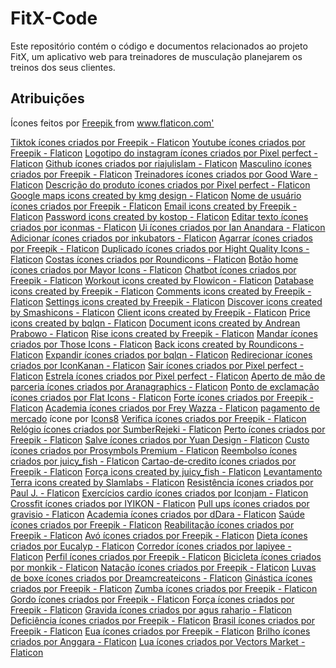 # FitX-Code
Este repositório contém o código e documentos relacionados ao projeto FitX, um aplicativo web para treinadores de musculação planejarem os treinos dos seus clientes.

## Atribuições

<div> Ícones feitos por <a href="https://www.freepik.com" title="Freepik"> Freepik </a> from <a href="https://www.flaticon.com/br/" title="Flaticon">www.flaticon.com'</a></div>

<a href="https://www.flaticon.com/br/icones-gratis/tiktok" title="tiktok ícones">Tiktok ícones criados por Freepik - Flaticon</a>
<a href="https://www.flaticon.com/br/icones-gratis/youtube" title="youtube ícones">Youtube ícones criados por Freepik - Flaticon</a>
<a href="https://www.flaticon.com/br/icones-gratis/logotipo-do-instagram" title="logotipo do instagram ícones">Logotipo do instagram ícones criados por Pixel perfect - Flaticon</a>
<a href="https://www.flaticon.com/br/icones-gratis/github" title="github ícones">Github ícones criados por riajulislam - Flaticon</a>
<a href="https://www.flaticon.com/br/icones-gratis/masculino" title="masculino ícones">Masculino ícones criados por Freepik - Flaticon</a>
<a href="https://www.flaticon.com/br/icones-gratis/treinadores" title="treinadores ícones">Treinadores ícones criados por Good Ware - Flaticon</a>
<a href="https://www.flaticon.com/br/icones-gratis/descricao-do-produto" title="descrição do produto ícones">Descrição do produto ícones criados por Pixel perfect - Flaticon</a>
<a href="https://www.flaticon.com/free-icons/google-maps" title="google maps icons">Google maps icons created by kmg design - Flaticon</a>
<a href="https://www.flaticon.com/br/icones-gratis/nome-de-usuario" title="nome de usuário ícones">Nome de usuário ícones criados por Freepik - Flaticon</a>
<a href="https://www.flaticon.com/free-icons/email" title="email icons">Email icons created by Freepik - Flaticon</a>
<a href="https://www.flaticon.com/free-icons/password" title="password icons">Password icons created by kostop - Flaticon</a>
<a href="https://www.flaticon.com/br/icones-gratis/editar-texto" title="editar texto ícones">Editar texto ícones criados por iconmas - Flaticon</a>
<a href="https://www.flaticon.com/br/icones-gratis/ui" title="ui ícones">Ui ícones criados por Ian Anandara - Flaticon</a>
<a href="https://www.flaticon.com/br/icones-gratis/adicionar" title="adicionar ícones">Adicionar ícones criados por inkubators - Flaticon</a>
<a href="https://www.flaticon.com/br/icones-gratis/agarrar" title="agarrar ícones">Agarrar ícones criados por Freepik - Flaticon</a>
<a href="https://www.flaticon.com/br/icones-gratis/duplicado" title="duplicado ícones">Duplicado ícones criados por Hight Quality Icons - Flaticon</a>
<a href="https://www.flaticon.com/br/icones-gratis/costas" title="costas ícones">Costas ícones criados por Roundicons - Flaticon</a>
<a href="https://www.flaticon.com/br/icones-gratis/botao-home" title="botão home ícones">Botão home ícones criados por Mayor Icons - Flaticon</a>
<a href="https://www.flaticon.com/br/icones-gratis/chatbot" title="chatbot ícones">Chatbot ícones criados por Freepik - Flaticon</a>
<a href="https://www.flaticon.com/free-icons/workout" title="workout icons">Workout icons created by Flowicon - Flaticon</a>
<a href="https://www.flaticon.com/free-icons/database" title="database icons">Database icons created by Freepik - Flaticon</a>
<a href="https://www.flaticon.com/free-icons/comments" title="comments icons">Comments icons created by Freepik - Flaticon</a>
<a href="https://www.flaticon.com/free-icons/settings" title="settings icons">Settings icons created by Freepik - Flaticon</a>
<a href="https://www.flaticon.com/free-icons/discover" title="discover icons">Discover icons created by Smashicons - Flaticon</a>
<a href="https://www.flaticon.com/free-icons/client" title="client icons">Client icons created by Freepik - Flaticon</a>
<a href="https://www.flaticon.com/free-icons/price" title="price icons">Price icons created by bqlqn - Flaticon</a>
<a href="https://www.flaticon.com/free-icons/document" title="document icons">Document icons created by Andrean Prabowo - Flaticon</a>
<a href="https://www.flaticon.com/free-icons/rise" title="rise icons">Rise icons created by Freepik - Flaticon</a>
<a href="https://www.flaticon.com/br/icones-gratis/mandar" title="mandar ícones">Mandar ícones criados por Those Icons - Flaticon</a>
<a href="https://www.flaticon.com/free-icons/back" title="back icons">Back icons created by Roundicons - Flaticon</a>
<a href="https://www.flaticon.com/br/icones-gratis/expandir" title="expandir ícones">Expandir ícones criados por bqlqn - Flaticon</a>
<a href="https://www.flaticon.com/br/icones-gratis/redirecionar" title="redirecionar ícones">Redirecionar ícones criados por IconKanan - Flaticon</a>
<a href="https://www.flaticon.com/br/icones-gratis/sair" title="sair ícones">Sair ícones criados por Pixel perfect - Flaticon</a>
<a href="https://www.flaticon.com/br/icones-gratis/estrela" title="estrela ícones">Estrela ícones criados por Pixel perfect - Flaticon</a>
<a href="https://www.flaticon.com/br/icones-gratis/aperto-de-mao-de-parceria" title="aperto de mão de parceria ícones">Aperto de mão de parceria ícones criados por Aranagraphics - Flaticon</a>
<a href="https://www.flaticon.com/br/icones-gratis/ponto-de-exclamacao" title="ponto de exclamação ícones">Ponto de exclamação ícones criados por Flat Icons - Flaticon</a>
<a href="https://www.flaticon.com/br/icones-gratis/forte" title="forte ícones">Forte ícones criados por Freepik - Flaticon</a>
<a href="https://www.flaticon.com/br/icones-gratis/academia" title="academia ícones">Academia ícones criados por Frey Wazza - Flaticon</a>
<a target="_blank" href="https://icons8.com/icon/nTLVtpxsNPaz/mercado-pago">pagamento de mercado</a> ícone por <a target="_blank" href="https://icons8.com">Icons8</a>
<a href="https://www.flaticon.com/br/icones-gratis/verifica" title="verifica ícones">Verifica ícones criados por Freepik - Flaticon</a>
<a href="https://www.flaticon.com/br/icones-gratis/relogio" title="relógio ícones">Relógio ícones criados por SumberRejeki - Flaticon</a>
<a href="https://www.flaticon.com/br/icones-gratis/perto" title="perto ícones">Perto ícones criados por Freepik - Flaticon</a>
<a href="https://www.flaticon.com/br/icones-gratis/salve" title="salve ícones">Salve ícones criados por Yuan Design - Flaticon</a>
<a href="https://www.flaticon.com/br/icones-gratis/custo" title="custo ícones">Custo ícones criados por Prosymbols Premium - Flaticon</a>
<a href="https://www.flaticon.com/br/icones-gratis/reembolso" title="reembolso ícones">Reembolso ícones criados por juicy_fish - Flaticon</a>
<a href="https://www.flaticon.com/br/icones-gratis/cartao-de-credito" title="cartao-de-credito ícones">Cartao-de-credito ícones criados por Freepik - Flaticon</a>
<a href="https://www.flaticon.com/free-icons/forca" title="forca icons">Força icons created by juicy_fish - Flaticon</a>
<a href="https://www.flaticon.com/free-icons/levantamento-terra" title="levantamento-terra icons">Levantamento Terra icons created by Slamlabs - Flaticon</a>
<a href="https://www.flaticon.com/br/icones-gratis/resistencia" title="resistência ícones">Resistência ícones criados por Paul J. - Flaticon</a>
<a href="https://www.flaticon.com/br/icones-gratis/exercicios-cardio" title="exercícios cardio ícones">Exercícios cardio ícones criados por Iconjam - Flaticon</a>
<a href="https://www.flaticon.com/br/icones-gratis/crossfit" title="crossfit ícones">Crossfit ícones criados por IYIKON - Flaticon</a>
<a href="https://www.flaticon.com/br/icones-gratis/pull-ups" title="pull ups ícones">Pull ups ícones criados por gravisio - Flaticon</a>
<a href="https://www.flaticon.com/br/icones-gratis/academia" title="academia ícones">Academia ícones criados por dDara - Flaticon</a>
<a href="https://www.flaticon.com/br/icones-gratis/saude" title="saúde ícones">Saúde ícones criados por Freepik - Flaticon</a>
<a href="https://www.flaticon.com/br/icones-gratis/reabilitacao" title="reabilitação ícones">Reabilitação ícones criados por Freepik - Flaticon</a>
<a href="https://www.flaticon.com/br/icones-gratis/avo" title="avó ícones">Avó ícones criados por Freepik - Flaticon</a>
<a href="https://www.flaticon.com/br/icones-gratis/dieta" title="dieta ícones">Dieta ícones criados por Eucalyp - Flaticon</a>
<a href="https://www.flaticon.com/br/icones-gratis/corredor" title="corredor ícones">Corredor ícones criados por lapiyee - Flaticon</a>
<a href="https://www.flaticon.com/br/icones-gratis/perfil" title="perfil ícones">Perfil ícones criados por Freepik - Flaticon</a>
<a href="https://www.flaticon.com/br/icones-gratis/bicicleta" title="bicicleta ícones">Bicicleta ícones criados por monkik - Flaticon</a>
<a href="https://www.flaticon.com/br/icones-gratis/natacao" title="natação ícones">Natação ícones criados por Freepik - Flaticon</a>
<a href="https://www.flaticon.com/br/icones-gratis/luvas-de-boxe" title="luvas de boxe ícones">Luvas de boxe ícones criados por Dreamcreateicons - Flaticon</a>
<a href="https://www.flaticon.com/br/icones-gratis/ginastica" title="ginástica ícones">Ginástica ícones criados por Freepik - Flaticon</a>
<a href="https://www.flaticon.com/br/icones-gratis/zumba" title="zumba ícones">Zumba ícones criados por Freepik - Flaticon</a>
<a href="https://www.flaticon.com/br/icones-gratis/gordo" title="gordo ícones">Gordo ícones criados por Freepik - Flaticon</a>
<a href="https://www.flaticon.com/br/icones-gratis/forca" title="força ícones">Força ícones criados por Freepik - Flaticon</a>
<a href="https://www.flaticon.com/br/icones-gratis/gravida" title="gravida ícones">Gravida ícones criados por agus raharjo - Flaticon</a>
<a href="https://www.flaticon.com/br/icones-gratis/deficiencia" title="deficiência ícones">Deficiência ícones criados por Freepik - Flaticon</a>
<a href="https://www.flaticon.com/br/icones-gratis/brasil" title="brasil ícones">Brasil ícones criados por Freepik - Flaticon</a>
<a href="https://www.flaticon.com/br/icones-gratis/eua" title="eua ícones">Eua ícones criados por Freepik - Flaticon</a>
<a href="https://www.flaticon.com/br/icones-gratis/brilho" title="brilho ícones">Brilho ícones criados por Anggara - Flaticon</a>
<a href="https://www.flaticon.com/br/icones-gratis/lua" title="lua ícones">Lua ícones criados por Vectors Market - Flaticon</a>
